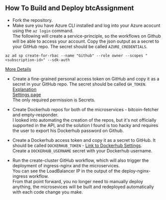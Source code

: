 
How To Build and Deploy btcAssignment
---
- Fork the repository.
- Make sure you have Azure CLI installed and log into your Azure acocunt using the `az login` command.  
The following will create a service-principle, so the workflows on Github will be able to access your account.
Copy the json output as a secret to your GitHub repo. The secret should be called `AZURE_CREDENTIALS`.  
```
az ad sp create-for-rbac --name "Github" --role owner --scopes "<subscription-id>" --sdk-auth
```
[More Details](https://learn.microsoft.com/en-us/azure/developer/github/connect-from-azure?tabs=azure-cli%2Clinux)

- Create a fine-grained personal access token on GitHub and copy it as a secret in your GitHub repo. The secret should be called `GH_TOKEN`.  
[Explanation](https://docs.github.com/en/authentication/keeping-your-account-and-data-secure/creating-a-personal-access-token)  
[Settings page](https://github.com/settings/personal-access-tokens/new)  
The only required permission is Secrets.

- Create Dockerhub repos for both of the microservices -  bitcoin-fetcher and empty-responder.  
I looked into automating the creation of the repos, but it's not officially supported in the API, and the solution I found is too hacky and requires the user to export his Dockerhub password on Github.
- Create a Dockerhub access token and copy it as a secret to GitHub. It should be called `DOCKERHUB_TOKEN` - [Link to Dockerhub Settings](https://hub.docker.com/settings/security).  
Create a `DOCKERHUB_USERNAME` secret with your Dockerhub username.
- Run the create-cluster GitHub workflow, which will also trigger the deployment of ingress-nginx and the microservices.  
You can see the LoadBalancer IP in the output of the deploy-nginx-ingress workflow.  
From that point forward, you no longer need to manually deploy anything, the microsevices will be built and redeployed automatically with each code change you make.
